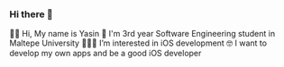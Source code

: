 ### Hi there 👋

👋🏻 Hi, My name is Yasin
🏫 I'm 3rd year Software Engineering student in Maltepe University
👨🏼‍💻 I’m interested in iOS development
🤓 I want to develop my own apps and be a good iOS developer

<!--
**omercermik/omercermik** is a ✨ _special_ ✨ repository because its `README.md` (this file) appears on your GitHub profile.

Here are some ideas to get you started:

- 🔭 I’m currently working on ...
- 🌱 I’m currently learning ...
- 👯 I’m looking to collaborate on ...
- 🤔 I’m looking for help with ...
- 💬 Ask me about ...
- 📫 How to reach me: ...
- 😄 Pronouns: ...
- ⚡ Fun fact: ...
-->
